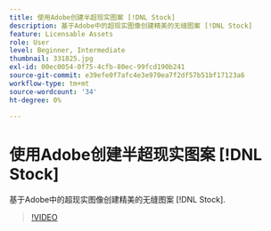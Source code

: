 ```yaml
---
title: 使用Adobe创建半超现实图案 [!DNL Stock]
description: 基于Adobe中的超现实图像创建精美的无缝图案 [!DNL Stock]
feature: Licensable Assets
role: User
level: Beginner, Intermediate
thumbnail: 331825.jpg
exl-id: 00ec0054-0f75-4cfb-80ec-99fcd190b241
source-git-commit: e39efe0f7afc4e3e970ea7f2df57b51bf17123a6
workflow-type: tm+mt
source-wordcount: '34'
ht-degree: 0%

---
```


# 使用Adobe创建半超现实图案 [!DNL Stock]

基于Adobe中的超现实图像创建精美的无缝图案 [!DNL Stock].

>[!VIDEO](https://video.tv.adobe.com/v/331825?hidetitle=true)
